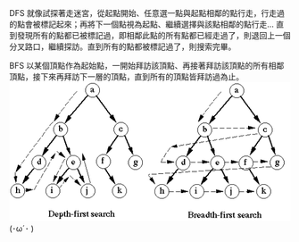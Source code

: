 DFS 就像試探著走迷宮，從起點開始、任意選一點與起點相鄰的點行走，行走過的點會被標記起來；再將下一個點視為起點、繼續選擇與該點相鄰的點行走… 直到發現所有的點都已被標記過，即相鄰此點的所有點都已經走過了，則退回上一個分叉路口，繼續探訪。直到所有的點都被標記過了，則搜索完畢。

BFS 以某個頂點作為起始點，一開始拜訪該頂點、再接著拜訪該頂點的所有相鄰頂點，接下來再拜訪下一層的頂點，直到所有的頂點皆拜訪過為止。
![image](pictures/1_INwehwNaWrUmOvq_a5wMWg.gif)
(･ω´･ )  
